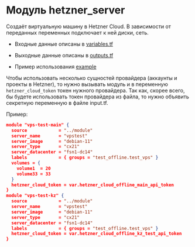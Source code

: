 # Модуль hetzner_server

Создаёт виртуальную машину в Hetzner Cloud. В зависимости от переданных переменных подключает к ней диски, сеть.

- Входные данные описаны в [variables.tf](./module/variables.tf)

- Выходные данные описаны в [outputs.tf](./module/outputs.tf)

- Пример использования [example](./example/example_vps.tf)

Чтобы использовать несколько сущностей провайдера (аккаунты и проекты в Hetzner), то нужно вызывать модуль и в переменную ```hetzner_cloud_token``` токен нужного провайдера. Так как, скорее всего, бы будете использовать токен провайдера из файла, то нужно объявить секретную переменную в файле input.tf.

Пример:

```json
module "vps-test-main" {
  source            = "../module"
  server_name       = "vpstest"
  server_image      = "debian-11"
  server_type       = "cx21"
  server_datacenter = "fsn1-dc14"
  labels            = { groups = "test_offline.test_vps" }
  volumes = {
    volume1  = 20
    volume33 = 33
  }
  hetzner_cloud_token = var.hetzner_cloud_offline_main_api_token
}
module "vps-test-kz" {
  source            = "../module"
  server_name       = "vpstest"
  server_image      = "debian-11"
  server_type       = "cx21"
  server_datacenter = "fsn1-dc14"
  labels            = { groups = "test_offline.test_vps" }
  hetzner_cloud_token = var.hetzner_cloud_offline_kz_test_api_token
}
```
